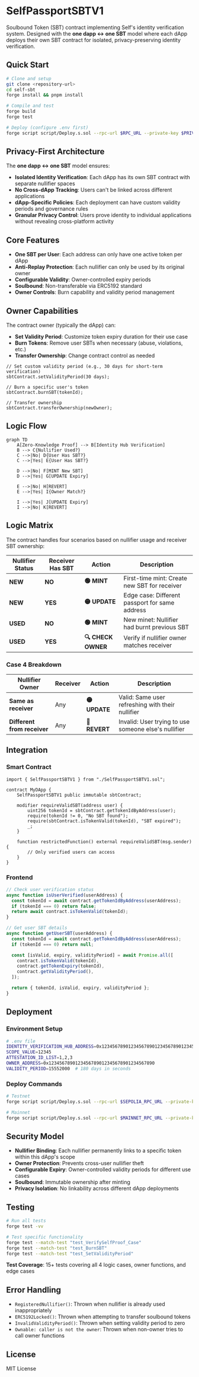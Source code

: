 # SelfPassportSBTV1

Soulbound Token (SBT) contract implementing Self's identity verification system. Designed with the **one dapp ↔ one
SBT** model where each dApp deploys their own SBT contract for isolated, privacy-preserving identity verification.

## Quick Start

```bash
# Clone and setup
git clone <repository-url>
cd self-sbt
forge install && pnpm install

# Compile and test
forge build
forge test

# Deploy (configure .env first)
forge script script/Deploy.s.sol --rpc-url $RPC_URL --private-key $PRIVATE_KEY --broadcast
```

## Privacy-First Architecture

The **one dapp ↔ one SBT** model ensures:

- **Isolated Identity Verification**: Each dApp has its own SBT contract with separate nullifier spaces
- **No Cross-dApp Tracking**: Users can't be linked across different applications
- **dApp-Specific Policies**: Each deployment can have custom validity periods and governance rules
- **Granular Privacy Control**: Users prove identity to individual applications without revealing cross-platform
  activity

## Core Features

- **One SBT per User**: Each address can only have one active token per dApp
- **Anti-Replay Protection**: Each nullifier can only be used by its original owner
- **Configurable Validity**: Owner-controlled expiry periods
- **Soulbound**: Non-transferable via ERC5192 standard
- **Owner Controls**: Burn capability and validity period management

## Owner Capabilities

The contract owner (typically the dApp) can:

- **Set Validity Period**: Customize token expiry duration for their use case
- **Burn Tokens**: Remove user SBTs when necessary (abuse, violations, etc.)
- **Transfer Ownership**: Change contract control as needed

```solidity
// Set custom validity period (e.g., 30 days for short-term verification)
sbtContract.setValidityPeriod(30 days);

// Burn a specific user's token
sbtContract.burnSBT(tokenId);

// Transfer ownership
sbtContract.transferOwnership(newOwner);
```

## Logic Flow

```mermaid
graph TD
    A[Zero-Knowledge Proof] --> B[Identity Hub Verification]
    B --> C{Nullifier Used?}
    C -->|No| D{User Has SBT?}
    C -->|Yes| E{User Has SBT?}

    D -->|No| F[MINT New SBT]
    D -->|Yes| G[UPDATE Expiry]

    E -->|No| H[REVERT]
    E -->|Yes| I{Owner Match?}

    I -->|Yes| J[UPDATE Expiry]
    I -->|No| K[REVERT]
```

## Logic Matrix

The contract handles four scenarios based on nullifier usage and receiver SBT ownership:

| Nullifier Status | Receiver Has SBT | Action             | Description                                    |
| ---------------- | ---------------- | ------------------ | ---------------------------------------------- |
| **NEW**          | **NO**           | **🟢 MINT**        | First-time mint: Create new SBT for receiver   |
| **NEW**          | **YES**          | **🟡 UPDATE**      | Edge case: Different passport for same address |
| **USED**         | **NO**           | **🟢 MINT**        | New minet: Nullifier had burnt previous SBT    |
| **USED**         | **YES**          | **🔍 CHECK OWNER** | Verify if nullifier owner matches receiver     |

### Case 4 Breakdown

| Nullifier Owner             | Receiver | Action        | Description                                          |
| --------------------------- | -------- | ------------- | ---------------------------------------------------- |
| **Same as receiver**        | Any      | **🟡 UPDATE** | Valid: Same user refreshing with their nullifier     |
| **Different from receiver** | Any      | **🔴 REVERT** | Invalid: User trying to use someone else's nullifier |

## Integration

### Smart Contract

```solidity
import { SelfPassportSBTV1 } from "./SelfPassportSBTV1.sol";

contract MyDApp {
    SelfPassportSBTV1 public immutable sbtContract;

    modifier requireValidSBT(address user) {
        uint256 tokenId = sbtContract.getTokenIdByAddress(user);
        require(tokenId != 0, "No SBT found");
        require(sbtContract.isTokenValid(tokenId), "SBT expired");
        _;
    }

    function restrictedFunction() external requireValidSBT(msg.sender) {
        // Only verified users can access
    }
}
```

### Frontend

```javascript
// Check user verification status
async function isUserVerified(userAddress) {
  const tokenId = await contract.getTokenIdByAddress(userAddress);
  if (tokenId === 0) return false;
  return await contract.isTokenValid(tokenId);
}

// Get user SBT details
async function getUserSBT(userAddress) {
  const tokenId = await contract.getTokenIdByAddress(userAddress);
  if (tokenId === 0) return null;

  const [isValid, expiry, validityPeriod] = await Promise.all([
    contract.isTokenValid(tokenId),
    contract.getTokenExpiry(tokenId),
    contract.getValidityPeriod(),
  ]);

  return { tokenId, isValid, expiry, validityPeriod };
}
```

## Deployment

### Environment Setup

```bash
# .env file
IDENTITY_VERIFICATION_HUB_ADDRESS=0x1234567890123456789012345678901234567890
SCOPE_VALUE=12345
ATTESTATION_ID_LIST=1,2,3
OWNER_ADDRESS=0x1234567890123456789012345678901234567890
VALIDITY_PERIOD=15552000  # 180 days in seconds
```

### Deploy Commands

```bash
# Testnet
forge script script/Deploy.s.sol --rpc-url $SEPOLIA_RPC_URL --private-key $PRIVATE_KEY --broadcast --verify

# Mainnet
forge script script/Deploy.s.sol --rpc-url $MAINNET_RPC_URL --private-key $PRIVATE_KEY --broadcast --verify --slow
```

## Security Model

- **Nullifier Binding**: Each nullifier permanently links to a specific token within this dApp's scope
- **Owner Protection**: Prevents cross-user nullifier theft
- **Configurable Expiry**: Owner-controlled validity periods for different use cases
- **Soulbound**: Immutable ownership after minting
- **Privacy Isolation**: No linkability across different dApp deployments

## Testing

```bash
# Run all tests
forge test -vv

# Test specific functionality
forge test --match-test "test_VerifySelfProof_Case"
forge test --match-test "test_BurnSBT"
forge test --match-test "test_SetValidityPeriod"
```

**Test Coverage**: 15+ tests covering all 4 logic cases, owner functions, and edge cases

## Error Handling

- `RegisteredNullifier()`: Thrown when nullifier is already used inappropriately
- `ERC5192Locked()`: Thrown when attempting to transfer soulbound tokens
- `InvalidValidityPeriod()`: Thrown when setting validity period to zero
- `Ownable: caller is not the owner`: Thrown when non-owner tries to call owner functions

## License

MIT License

